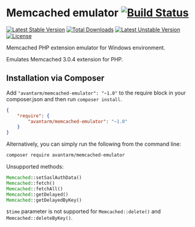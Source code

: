 # Memcached emulator  [![Build Status](https://travis-ci.org/avantarm/memcached-emulator.png?branch=master)](https://travis-ci.org/avantarm/memcached-emulator)

[![Latest Stable Version](https://poser.pugx.org/avantarm/memcached-emulator/v/stable)](https://packagist.org/packages/avantarm/memcached-emulator)
[![Total Downloads](https://poser.pugx.org/avantarm/memcached-emulator/downloads)](https://packagist.org/packages/avantarm/memcached-emulator)
[![Latest Unstable Version](https://poser.pugx.org/avantarm/memcached-emulator/v/unstable)](https://packagist.org/packages/avantarm/memcached-emulator)
[![License](https://poser.pugx.org/avantarm/memcached-emulator/license)](https://packagist.org/packages/avantarm/memcached-emulator)

Memcached PHP extension emulator for Windows environment. 

Emulates Memcached 3.0.4 extension for PHP.

## Installation via Composer

Add `"avantarm/memcached-emulator": "~1.0"` to the require block in your composer.json and then run `composer install`.

```json
{
	"require": {
		"avantarm/memcached-emulator": "~1.0"
	}
}
```

Alternatively, you can simply run the following from the command line:

```sh
composer require avantarm/memcached-emulator
```

Unsupported methods:

```php
Memcached::setSaslAuthData()
Memcached::fetch()
Memcached::fetchAll()
Memcached::getDelayed()
Memcached::getDelayedByKey()
```

`$time` parameter is not supported for `Memcached::delete()` and `Memcached::deleteByKey()`.
